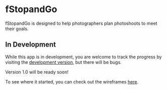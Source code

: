 # fStopandGo
fStopandGo is designed to help photographers plan photoshoots to meet their goals.

## In Development
While this app is in development, you are welcome to track the progress by visiting the [development version](https://fstopandgo.herokuapp.com), but there will be bugs.

Version 1.0 will be ready soon!

To see where it started, you can check out the wireframes [here](https://fstopandgo-wireframes--alexwarnes.repl.co/).